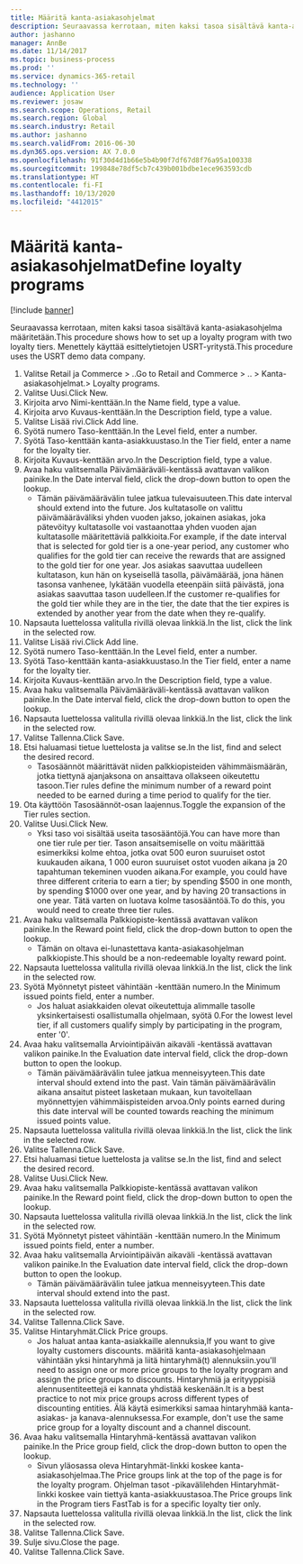 ```yaml
---
title: Määritä kanta-asiakasohjelmat
description: Seuraavassa kerrotaan, miten kaksi tasoa sisältävä kanta-asiakasohjelma määritetään.
author: jashanno
manager: AnnBe
ms.date: 11/14/2017
ms.topic: business-process
ms.prod: ''
ms.service: dynamics-365-retail
ms.technology: ''
audience: Application User
ms.reviewer: josaw
ms.search.scope: Operations, Retail
ms.search.region: Global
ms.search.industry: Retail
ms.author: jashanno
ms.search.validFrom: 2016-06-30
ms.dyn365.ops.version: AX 7.0.0
ms.openlocfilehash: 91f30d4d1b66e5b4b90f7df67d8f76a95a100338
ms.sourcegitcommit: 199848e78df5cb7c439b001bdbe1ece963593cdb
ms.translationtype: HT
ms.contentlocale: fi-FI
ms.lasthandoff: 10/13/2020
ms.locfileid: "4412015"
---
```

# <a name="define-loyalty-programs"></a><span data-ttu-id="2afd8-103">Määritä kanta-asiakasohjelmat</span><span class="sxs-lookup"><span data-stu-id="2afd8-103">Define loyalty programs</span></span>

[!include [banner](../includes/banner.md)]

<span data-ttu-id="2afd8-104">Seuraavassa kerrotaan, miten kaksi tasoa sisältävä kanta-asiakasohjelma määritetään.</span><span class="sxs-lookup"><span data-stu-id="2afd8-104">This procedure shows how to set up a loyalty program with two loyalty tiers.</span></span> <span data-ttu-id="2afd8-105">Menettely käyttää esittelytietojen USRT-yritystä.</span><span class="sxs-lookup"><span data-stu-id="2afd8-105">This procedure uses the USRT demo data company.</span></span>

1. <span data-ttu-id="2afd8-106">Valitse Retail ja Commerce > ..</span><span class="sxs-lookup"><span data-stu-id="2afd8-106">Go to Retail and Commerce > ..</span></span> <span data-ttu-id="2afd8-107">> Kanta-asiakasohjelmat.</span><span class="sxs-lookup"><span data-stu-id="2afd8-107">> Loyalty programs.</span></span>
2. <span data-ttu-id="2afd8-108">Valitse Uusi.</span><span class="sxs-lookup"><span data-stu-id="2afd8-108">Click New.</span></span>
3. <span data-ttu-id="2afd8-109">Kirjoita arvo Nimi-kenttään.</span><span class="sxs-lookup"><span data-stu-id="2afd8-109">In the Name field, type a value.</span></span>
4. <span data-ttu-id="2afd8-110">Kirjoita arvo Kuvaus-kenttään.</span><span class="sxs-lookup"><span data-stu-id="2afd8-110">In the Description field, type a value.</span></span>
5. <span data-ttu-id="2afd8-111">Valitse Lisää rivi.</span><span class="sxs-lookup"><span data-stu-id="2afd8-111">Click Add line.</span></span>
6. <span data-ttu-id="2afd8-112">Syötä numero Taso-kenttään.</span><span class="sxs-lookup"><span data-stu-id="2afd8-112">In the Level field, enter a number.</span></span>
7. <span data-ttu-id="2afd8-113">Syötä Taso-kenttään kanta-asiakkuustaso.</span><span class="sxs-lookup"><span data-stu-id="2afd8-113">In the Tier field, enter a name for the loyalty tier.</span></span>
8. <span data-ttu-id="2afd8-114">Kirjoita Kuvaus-kenttään arvo.</span><span class="sxs-lookup"><span data-stu-id="2afd8-114">In the Description field, type a value.</span></span>
9. <span data-ttu-id="2afd8-115">Avaa haku valitsemalla Päivämääräväli-kentässä avattavan valikon painike.</span><span class="sxs-lookup"><span data-stu-id="2afd8-115">In the Date interval field, click the drop-down button to open the lookup.</span></span>
    * <span data-ttu-id="2afd8-116">Tämän päivämäärävälin tulee jatkua tulevaisuuteen.</span><span class="sxs-lookup"><span data-stu-id="2afd8-116">This date interval should extend into the future.</span></span> <span data-ttu-id="2afd8-117">Jos kultatasolle on valittu päivämääräväliksi yhden vuoden jakso, jokainen asiakas, joka pätevöityy kultatasolle voi vastaanottaa yhden vuoden ajan kultatasolle määritettäviä palkkioita.</span><span class="sxs-lookup"><span data-stu-id="2afd8-117">For example, if the date interval that is selected for gold tier is a one-year period, any customer who qualifies for the gold tier can receive the rewards that are assigned to the gold tier for one year.</span></span> <span data-ttu-id="2afd8-118">Jos asiakas saavuttaa uudelleen kultatason, kun hän on kyseisellä tasolla, päivämäärää, jona hänen tasonsa vanhenee, lykätään vuodella eteenpäin siitä päivästä, jona asiakas saavuttaa tason uudelleen.</span><span class="sxs-lookup"><span data-stu-id="2afd8-118">If the customer re-qualifies for the gold tier while they are in the tier, the date that the tier expires is extended by another year from the date when they re-qualify.</span></span>  
10. <span data-ttu-id="2afd8-119">Napsauta luettelossa valitulla rivillä olevaa linkkiä.</span><span class="sxs-lookup"><span data-stu-id="2afd8-119">In the list, click the link in the selected row.</span></span>
11. <span data-ttu-id="2afd8-120">Valitse Lisää rivi.</span><span class="sxs-lookup"><span data-stu-id="2afd8-120">Click Add line.</span></span>
12. <span data-ttu-id="2afd8-121">Syötä numero Taso-kenttään.</span><span class="sxs-lookup"><span data-stu-id="2afd8-121">In the Level field, enter a number.</span></span>
13. <span data-ttu-id="2afd8-122">Syötä Taso-kenttään kanta-asiakkuustaso.</span><span class="sxs-lookup"><span data-stu-id="2afd8-122">In the Tier field, enter a name for the loyalty tier.</span></span>
14. <span data-ttu-id="2afd8-123">Kirjoita Kuvaus-kenttään arvo.</span><span class="sxs-lookup"><span data-stu-id="2afd8-123">In the Description field, type a value.</span></span>
15. <span data-ttu-id="2afd8-124">Avaa haku valitsemalla Päivämääräväli-kentässä avattavan valikon painike.</span><span class="sxs-lookup"><span data-stu-id="2afd8-124">In the Date interval field, click the drop-down button to open the lookup.</span></span>
16. <span data-ttu-id="2afd8-125">Napsauta luettelossa valitulla rivillä olevaa linkkiä.</span><span class="sxs-lookup"><span data-stu-id="2afd8-125">In the list, click the link in the selected row.</span></span>
17. <span data-ttu-id="2afd8-126">Valitse Tallenna.</span><span class="sxs-lookup"><span data-stu-id="2afd8-126">Click Save.</span></span>
18. <span data-ttu-id="2afd8-127">Etsi haluamasi tietue luettelosta ja valitse se.</span><span class="sxs-lookup"><span data-stu-id="2afd8-127">In the list, find and select the desired record.</span></span>
    * <span data-ttu-id="2afd8-128">Tasosäännöt määrittävät niiden palkkiopisteiden vähimmäismäärän, jotka tiettynä ajanjaksona on ansaittava ollakseen oikeutettu tasoon.</span><span class="sxs-lookup"><span data-stu-id="2afd8-128">Tier rules define the minimum number of a reward point needed to be earned during a time period to qualify for the tier.</span></span>  
19. <span data-ttu-id="2afd8-129">Ota käyttöön Tasosäännöt-osan laajennus.</span><span class="sxs-lookup"><span data-stu-id="2afd8-129">Toggle the expansion of the Tier rules section.</span></span>
20. <span data-ttu-id="2afd8-130">Valitse Uusi.</span><span class="sxs-lookup"><span data-stu-id="2afd8-130">Click New.</span></span>
    * <span data-ttu-id="2afd8-131">Yksi taso voi sisältää useita tasosääntöjä.</span><span class="sxs-lookup"><span data-stu-id="2afd8-131">You can have more than one tier rule per tier.</span></span> <span data-ttu-id="2afd8-132">Tason ansaitsemiselle on voitu määrittää esimerkiksi kolme ehtoa, jotka ovat 500 euron suuruiset ostot kuukauden aikana, 1 000 euron suuruiset ostot vuoden aikana ja 20 tapahtuman tekeminen vuoden aikana.</span><span class="sxs-lookup"><span data-stu-id="2afd8-132">For example, you could have three different criteria to earn a tier; by spending $500 in one month, by spending $1000 over one year, and by having 20 transactions in one year.</span></span> <span data-ttu-id="2afd8-133">Tätä varten on luotava kolme tasosääntöä.</span><span class="sxs-lookup"><span data-stu-id="2afd8-133">To do this, you would need to create three tier rules.</span></span>  
21. <span data-ttu-id="2afd8-134">Avaa haku valitsemalla Palkkiopiste-kentässä avattavan valikon painike.</span><span class="sxs-lookup"><span data-stu-id="2afd8-134">In the Reward point field, click the drop-down button to open the lookup.</span></span>
    * <span data-ttu-id="2afd8-135">Tämän on oltava ei-lunastettava kanta-asiakasohjelman palkkiopiste.</span><span class="sxs-lookup"><span data-stu-id="2afd8-135">This should be a non-redeemable loyalty reward point.</span></span>  
22. <span data-ttu-id="2afd8-136">Napsauta luettelossa valitulla rivillä olevaa linkkiä.</span><span class="sxs-lookup"><span data-stu-id="2afd8-136">In the list, click the link in the selected row.</span></span>
23. <span data-ttu-id="2afd8-137">Syötä Myönnetyt pisteet vähintään -kenttään numero.</span><span class="sxs-lookup"><span data-stu-id="2afd8-137">In the Minimum issued points field, enter a number.</span></span>
    * <span data-ttu-id="2afd8-138">Jos haluat asiakkaiden olevat oikeutettuja alimmalle tasolle yksinkertaisesti osallistumalla ohjelmaan, syötä 0.</span><span class="sxs-lookup"><span data-stu-id="2afd8-138">For the lowest level tier, if all customers qualify simply by participating in the program, enter '0'.</span></span>  
24. <span data-ttu-id="2afd8-139">Avaa haku valitsemalla Arviointipäivän aikaväli -kentässä avattavan valikon painike.</span><span class="sxs-lookup"><span data-stu-id="2afd8-139">In the Evaluation date interval field, click the drop-down button to open the lookup.</span></span>
    * <span data-ttu-id="2afd8-140">Tämän päivämäärävälin tulee jatkua menneisyyteen.</span><span class="sxs-lookup"><span data-stu-id="2afd8-140">This date interval should extend into the past.</span></span> <span data-ttu-id="2afd8-141">Vain tämän päivämäärävälin aikana ansaitut pisteet lasketaan mukaan, kun tavoitellaan myönnettyjen vähimmäispisteiden arvoa.</span><span class="sxs-lookup"><span data-stu-id="2afd8-141">Only points earned during this date interval will be counted towards reaching the minimum issued points value.</span></span>  
25. <span data-ttu-id="2afd8-142">Napsauta luettelossa valitulla rivillä olevaa linkkiä.</span><span class="sxs-lookup"><span data-stu-id="2afd8-142">In the list, click the link in the selected row.</span></span>
26. <span data-ttu-id="2afd8-143">Valitse Tallenna.</span><span class="sxs-lookup"><span data-stu-id="2afd8-143">Click Save.</span></span>
27. <span data-ttu-id="2afd8-144">Etsi haluamasi tietue luettelosta ja valitse se.</span><span class="sxs-lookup"><span data-stu-id="2afd8-144">In the list, find and select the desired record.</span></span>
28. <span data-ttu-id="2afd8-145">Valitse Uusi.</span><span class="sxs-lookup"><span data-stu-id="2afd8-145">Click New.</span></span>
29. <span data-ttu-id="2afd8-146">Avaa haku valitsemalla Palkkiopiste-kentässä avattavan valikon painike.</span><span class="sxs-lookup"><span data-stu-id="2afd8-146">In the Reward point field, click the drop-down button to open the lookup.</span></span>
30. <span data-ttu-id="2afd8-147">Napsauta luettelossa valitulla rivillä olevaa linkkiä.</span><span class="sxs-lookup"><span data-stu-id="2afd8-147">In the list, click the link in the selected row.</span></span>
31. <span data-ttu-id="2afd8-148">Syötä Myönnetyt pisteet vähintään -kenttään numero.</span><span class="sxs-lookup"><span data-stu-id="2afd8-148">In the Minimum issued points field, enter a number.</span></span>
32. <span data-ttu-id="2afd8-149">Avaa haku valitsemalla Arviointipäivän aikaväli -kentässä avattavan valikon painike.</span><span class="sxs-lookup"><span data-stu-id="2afd8-149">In the Evaluation date interval field, click the drop-down button to open the lookup.</span></span>
    * <span data-ttu-id="2afd8-150">Tämän päivämäärävälin tulee jatkua menneisyyteen.</span><span class="sxs-lookup"><span data-stu-id="2afd8-150">This date interval should extend into the past.</span></span>  
33. <span data-ttu-id="2afd8-151">Napsauta luettelossa valitulla rivillä olevaa linkkiä.</span><span class="sxs-lookup"><span data-stu-id="2afd8-151">In the list, click the link in the selected row.</span></span>
34. <span data-ttu-id="2afd8-152">Valitse Tallenna.</span><span class="sxs-lookup"><span data-stu-id="2afd8-152">Click Save.</span></span>
35. <span data-ttu-id="2afd8-153">Valitse Hintaryhmät.</span><span class="sxs-lookup"><span data-stu-id="2afd8-153">Click Price groups.</span></span>
    * <span data-ttu-id="2afd8-154">Jos haluat antaa kanta-asiakkaille alennuksia,</span><span class="sxs-lookup"><span data-stu-id="2afd8-154">If you want to give loyalty customers discounts.</span></span> <span data-ttu-id="2afd8-155">määritä kanta-asiakasohjelmaan vähintään yksi hintaryhmä ja liitä hintaryhmä(t) alennuksiin.</span><span class="sxs-lookup"><span data-stu-id="2afd8-155">you'll need to assign one or more price groups to the loyalty program and assign the price groups to discounts.</span></span> <span data-ttu-id="2afd8-156">Hintaryhmiä ja erityyppisiä alennusentiteettejä ei kannata yhdistää keskenään.</span><span class="sxs-lookup"><span data-stu-id="2afd8-156">It is a best practice to not mix price groups across different types of discounting entities.</span></span>  <span data-ttu-id="2afd8-157">Älä käytä esimerkiksi samaa hintaryhmää kanta-asiakas- ja kanava-alennuksessa.</span><span class="sxs-lookup"><span data-stu-id="2afd8-157">For example, don't use the same price group for a loyalty discount and a channel discount.</span></span>  
36. <span data-ttu-id="2afd8-158">Avaa haku valitsemalla Hintaryhmä-kentässä avattavan valikon painike.</span><span class="sxs-lookup"><span data-stu-id="2afd8-158">In the Price group field, click the drop-down button to open the lookup.</span></span>
    * <span data-ttu-id="2afd8-159">Sivun yläosassa oleva Hintaryhmät-linkki koskee kanta-asiakasohjelmaa.</span><span class="sxs-lookup"><span data-stu-id="2afd8-159">The Price groups link at the top of the page is for the loyalty program.</span></span> <span data-ttu-id="2afd8-160">Ohjelman tasot -pikavälilehden Hintaryhmät-linkki koskee vain tiettyä kanta-asiakkuustasoa.</span><span class="sxs-lookup"><span data-stu-id="2afd8-160">The Price groups link in the Program tiers FastTab is for a specific loyalty tier only.</span></span>  
37. <span data-ttu-id="2afd8-161">Napsauta luettelossa valitulla rivillä olevaa linkkiä.</span><span class="sxs-lookup"><span data-stu-id="2afd8-161">In the list, click the link in the selected row.</span></span>
38. <span data-ttu-id="2afd8-162">Valitse Tallenna.</span><span class="sxs-lookup"><span data-stu-id="2afd8-162">Click Save.</span></span>
39. <span data-ttu-id="2afd8-163">Sulje sivu.</span><span class="sxs-lookup"><span data-stu-id="2afd8-163">Close the page.</span></span>
40. <span data-ttu-id="2afd8-164">Valitse Tallenna.</span><span class="sxs-lookup"><span data-stu-id="2afd8-164">Click Save.</span></span>

